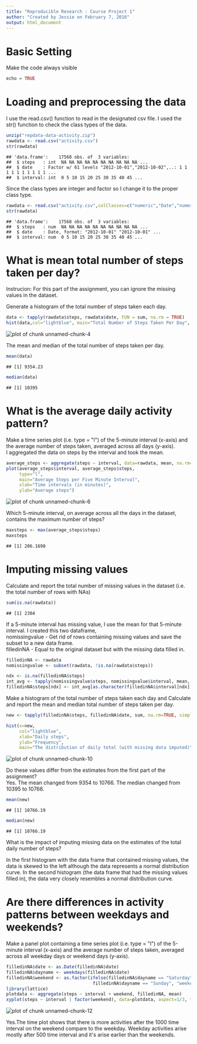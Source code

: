 ```yaml
---
title: "Reproducible Research : Course Project 1"
author: "Created by Jessie on February 7, 2016"
output: html_document  
---
```

Basic Setting
==============
Make the code always visible

```r
echo = TRUE  
```

Loading and preprocessing the data
===================================
I use the read.csv() function to read in the designated csv file. 
I used the str() function to check the class types of the data.

```r
unzip("repdata-data-activity.zip")
rawdata <- read.csv("activity.csv")
str(rawdata)
```

```
## 'data.frame':	17568 obs. of  3 variables:
##  $ steps   : int  NA NA NA NA NA NA NA NA NA NA ...
##  $ date    : Factor w/ 61 levels "2012-10-01","2012-10-02",..: 1 1 1 1 1 1 1 1 1 1 ...
##  $ interval: int  0 5 10 15 20 25 30 35 40 45 ...
```

Since the class types are integer and factor so I change it to the proper class type.

```r
rawdata <- read.csv("activity.csv",colClasses=c("numeric","Date","numeric"))
str(rawdata)
```

```
## 'data.frame':	17568 obs. of  3 variables:
##  $ steps   : num  NA NA NA NA NA NA NA NA NA NA ...
##  $ date    : Date, format: "2012-10-01" "2012-10-01" ...
##  $ interval: num  0 5 10 15 20 25 30 35 40 45 ...
```

What is mean total number of steps taken per day?
==================================================
Instrucion: For this part of the assignment, you can ignore the missing values in the dataset. 

Generate a histogram of the total number of steps taken each day.

```r
data <- tapply(rawdata$steps, rawdata$date, FUN = sum, na.rm = TRUE)
hist(data,col="lightblue", main="Total Number of Steps Taken Per Day", xlab="Total steps by date", ylab="Frequency")
```

![plot of chunk unnamed-chunk-4](figure/unnamed-chunk-4-1.png) 

The mean and median of the total number of steps taken per day.


```r
mean(data)
```

```
## [1] 9354.23
```

```r
median(data)
```

```
## [1] 10395
```
What is the average daily activity pattern?
============================================
Make a time series plot (i.e. type = "l") of the 5-minute interval (x-axis) and the average number of steps taken, averaged across all days (y-axis).  
I aggregated the data on steps by the interval and took the mean. 

```r
average_steps <- aggregate(steps ~ interval, data=rawdata, mean, na.rm=TRUE)
plot(average_steps$interval, average_steps$steps, 
     type="l", 
     main="Average Steps per Five Minute Interval",
     xlab="Time intervals (in minutes)", 
     ylab="Average steps")
```

![plot of chunk unnamed-chunk-6](figure/unnamed-chunk-6-1.png) 

Which 5-minute interval, on average across all the days in the dataset, contains the maximum number of steps?

```r
maxsteps <- max(average_steps$steps)
maxsteps
```

```
## [1] 206.1698
```
Imputing missing values
========================
Calculate and report the total number of missing values in the dataset (i.e. the total number of rows with NAs)

```r
sum(is.na(rawdata))
```

```
## [1] 2304
```

If a 5-minute interval has missing value, I use the mean for that 5-minute interval. I created this two dataframe,  
nomissingvalue - Get rid of rows containing missing values and save the subset to a new data frame.  
filledinNA - Equal to the original dataset but with the missing data filled in. 


```r
filledinNA <- rawdata
nomissingvalue <- subset(rawdata, !is.na(rawdata$steps))

ndx <- is.na(filledinNA$steps)
int_avg <- tapply(nomissingvalue$steps, nomissingvalue$interval, mean, na.rm=TRUE, simplify=T)
filledinNA$steps[ndx] <- int_avg[as.character(filledinNA$interval[ndx])]
```
Make a histogram of the total number of steps taken each day and Calculate and report the mean and median total number of steps taken per day. 

```r
new <- tapply(filledinNA$steps, filledinNA$date, sum, na.rm=TRUE, simplify=T)

hist(x=new,
     col="lightblue",
     xlab="Daily steps",
     ylab="Frequency",
     main="The distribution of daily total (with missing data imputed)")
```

![plot of chunk unnamed-chunk-10](figure/unnamed-chunk-10-1.png) 

Do these values differ from the estimates from the first part of the assignment?  
Yes. The mean changed from 9354 to 10766. The median changed from 10395 to 10766.  

```r
mean(new)
```

```
## [1] 10766.19
```

```r
median(new)
```

```
## [1] 10766.19
```

What is the impact of imputing missing data on the estimates of the total daily number of steps?   

In the first histogram with the data frame that contained missing values, the data is skewed to the left although the data represents a normal distribution curve. In the second histogram (the data frame that had the missing values filled in), the data very closely resembles a normal distribution curve.


Are there differences in activity patterns between weekdays and weekends?
===========================================================================
Make a panel plot containing a time series plot (i.e. type = "l") of the 5-minute interval (x-axis) and the average number of steps taken, averaged across all weekday days or weekend days (y-axis). 


```r
filledinNA$date <- as.Date(filledinNA$date)
filledinNA$dayname <- weekdays(filledinNA$date)
filledinNA$weekend <- as.factor(ifelse(filledinNA$dayname == "Saturday" |
                                 filledinNA$dayname == "Sunday", "weekend", "weekday"))
library(lattice)
plotdata <- aggregate(steps ~ interval + weekend, filledinNA, mean)
xyplot(steps ~ interval | factor(weekend), data=plotdata, aspect=1/3, type="l")
```

![plot of chunk unnamed-chunk-12](figure/unnamed-chunk-12-1.png) 

Yes.The time plot shows that there is more activities after the 1000 time interval on the weekend compare to the weekday. Weekday activities arise mostly after 500 time interval and it's arise earlier than the weekends.  


